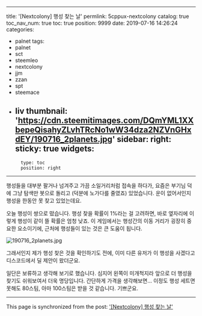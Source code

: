 
---
title: '[Nextcolony] 행성 찾는 날'
permlink: 5cppux-nextcolony
catalog: true
toc_nav_num: true
toc: true
position: 9999
date: 2019-07-16 14:26:24
categories:
- palnet
tags:
- palnet
- sct
- steemleo
- nextcolony
- jjm
- zzan
- spt
- steemace
- liv
thumbnail: 'https://cdn.steemitimages.com/DQmYML1XXbepeQisahyZLvhTRcNo1wW34dza2NZVnGHxdEY/190716_2planets.jpg'
sidebar:
    right:
        sticky: true
widgets:
    -
        type: toc
        position: right
---


행성들을 대부분 팔거나 넘겨주고 가끔 소일거리처럼 접속을 하다가, 요즘은 부기님 덕에 그냥 탐색만 봇으로 돌리고 (덕분에 노가다를 줄였죠) 있었습니다. 운이 없어서인지 행성을 한동안 못 찾고 있었는데요.

오늘 행성이 쌍으로 떴습니다. 행성 찾을 확률이 1%라는 걸 고려하면, 바로 옆자리에 이렇게 행성이 같이 뜰 확률은 엄청 낮죠. 이 게임에서는 행성간의 이동 거리가 굉장히 중요한 요소이기에, 근처에 행성들이 있는 것은 큰 도움이 됩니다.

![190716_2planets.jpg](https://cdn.steemitimages.com/DQmYML1XXbepeQisahyZLvhTRcNo1wW34dza2NZVnGHxdEY/190716_2planets.jpg)
<br>

그래서인지 제가 행성 찾은 것을 확인하기도 전에, 이미 다른 유저가 이 행성을 사겠다고 디스코드에서 딜 제안이 왔더군요.

일단은 보류하고 생각해 보기로 했습니다. 심지어 왼쪽이 미개척지라 앞으로 더 행성을 찾기도 쉬워보여서 더욱 명당입니다. 간단하게 가격을 생각해보면... 이정도 행성 세트면 못해도 80스팀, 아마 100스팀은 받을 것 같습니다. 기쁘군요.

- - -

This page is synchronized from the post: ['[Nextcolony] 행성 찾는 날'](https://steemit.com/@glory7/5cppux-nextcolony)
